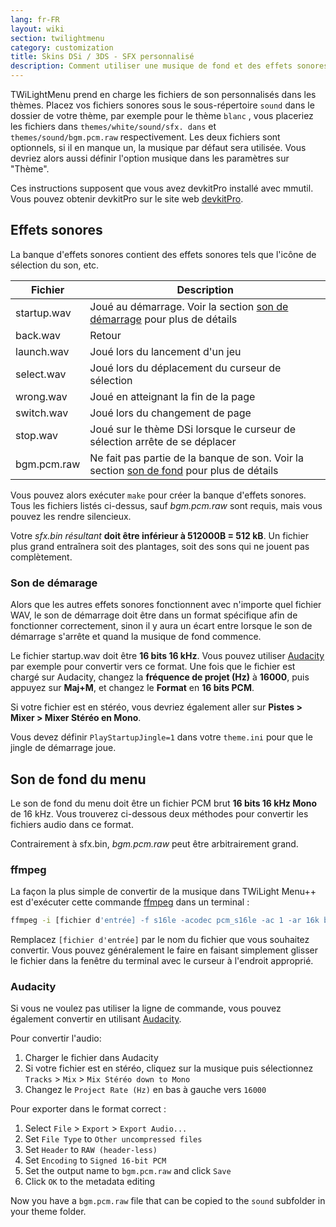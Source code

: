 ```yaml
---
lang: fr-FR
layout: wiki
section: twilightmenu
category: customization
title: Skins DSi / 3DS - SFX personnalisé
description: Comment utiliser une musique de fond et des effets sonores personnalisés dans les skins DSi et 3DS pour TWiLight Menu++
---
```


TWiLightMenu prend en charge les fichiers de son personnalisés dans les thèmes. Placez vos fichiers sonores sous le sous-répertoire `sound` dans le dossier de votre thème, par exemple pour le thème `blanc` , vous placeriez les fichiers dans `themes/white/sound/sfx. dans` et `themes/sound/bgm.pcm.raw` respectivement. Les deux fichiers sont optionnels, si il en manque un, la musique par défaut sera utilisée. Vous devriez alors aussi définir l'option musique dans les paramètres sur "Thème".

Ces instructions supposent que vous avez devkitPro installé avec mmutil. Vous pouvez obtenir devkitPro sur le site web [devkitPro](https://devkitpro.org/wiki/Getting_Started).

## Effets sonores
La banque d'effets sonores contient des effets sonores tels que l'icône de sélection du son, etc.

| Fichier     | Description                                                                                           |
| ----------- | ----------------------------------------------------------------------------------------------------- |
| startup.wav | Joué au démarrage. Voir la section [son de démarrage](#startup-sound) pour plus de détails            |
| back.wav    | Retour                                                                                                |
| launch.wav  | Joué lors du lancement d'un jeu                                                                       |
| select.wav  | Joué lors du déplacement du curseur de sélection                                                      |
| wrong.wav   | Joué en atteignant la fin de la page                                                                  |
| switch.wav  | Joué lors du changement de page                                                                       |
| stop.wav    | Joué sur le thème DSi lorsque le curseur de sélection arrête de se déplacer                           |
| bgm.pcm.raw | Ne fait pas partie de la banque de son. Voir la section [son de fond](#menu-bgm) pour plus de détails |

Vous pouvez alors exécuter `make` pour créer la banque d'effets sonores. Tous les fichiers listés ci-dessus, sauf *bgm.pcm.raw* sont requis, mais vous pouvez les rendre silencieux.

Votre *sfx.bin résultant* **doit être inférieur à 512000B = 512 kB**. Un fichier plus grand entraînera soit des plantages, soit des sons qui ne jouent pas complètement.

### Son de démarage
Alors que les autres effets sonores fonctionnent avec n'importe quel fichier WAV, le son de démarrage doit être dans un format spécifique afin de fonctionner correctement, sinon il y aura un écart entre lorsque le son de démarrage s'arrête et quand la musique de fond commence.

Le fichier startup.wav doit être **16 bits 16 kHz**. Vous pouvez utiliser [Audacity](https://www.audacityteam.org/download/) par exemple pour convertir vers ce format. Une fois que le fichier est chargé sur Audacity, changez la **fréquence de projet (Hz)** à **16000**, puis appuyez sur **Maj+M**, et changez le **Format** en **16 bits PCM**.

Si votre fichier est en stéréo, vous devriez également aller sur **Pistes > Mixer > Mixer Stéréo en Mono**.

Vous devez définir `PlayStartupJingle=1` dans votre `theme.ini` pour que le jingle de démarrage joue.


## Son de fond du menu
Le son de fond du menu doit être un fichier PCM brut **16 bits 16 kHz Mono** de 16 kHz. Vous trouverez ci-dessous deux méthodes pour convertir les fichiers audio dans ce format.

Contrairement à sfx.bin, *bgm.pcm.raw* peut être arbitrairement grand.

### ffmpeg
La façon la plus simple de convertir de la musique dans TWiLight Menu++ est d'exécuter cette commande [ffmpeg](https://ffmpeg.org) dans un terminal :

```bash
ffmpeg -i [fichier d'entrée] -f s16le -acodec pcm_s16le -ac 1 -ar 16k bgm.pcm.raw
```

Remplacez `[fichier d'entrée]` par le nom du fichier que vous souhaitez convertir. Vous pouvez généralement le faire en faisant simplement glisser le fichier dans la fenêtre du terminal avec le curseur à l'endroit approprié.

### Audacity
Si vous ne voulez pas utiliser la ligne de commande, vous pouvez également convertir en utilisant [Audacity](https://www.audacityteam.org/download/).

Pour convertir l'audio:
1. Charger le fichier dans Audacity
1. Si votre fichier est en stéréo, cliquez sur la musique puis sélectionnez `Tracks` > `Mix` > `Mix Stéréo down to Mono`
1. Changez le `Project Rate (Hz)` en bas à gauche vers `16000`

Pour exporter dans le format correct :
1. Select `File` > `Export` > `Export Audio...`
1. Set `File Type` to `Other uncompressed files`
1. Set `Header` to `RAW (header-less)`
1. Set `Encoding` to `Signed 16-bit PCM`
1. Set the output name to `bgm.pcm.raw` and click `Save`
1. Click `OK` to the metadata editing

Now you have a `bgm.pcm.raw` file that can be copied to the `sound` subfolder in your theme folder.

